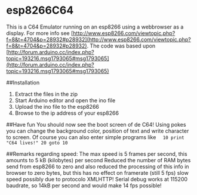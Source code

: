 # esp8266C64

This is a C64 Emulator running on an esp8266 using a webbrowser as a display.
For more info see [http://www.esp8266.com/viewtopic.php?f=8&t=4704&p=28932#p28932](http://www.esp8266.com/viewtopic.php?f=8&t=4704&p=28932#p28932).
The code was based upon [http://forum.arduino.cc/index.php?topic=193216.msg1793065#msg1793065](http://forum.arduino.cc/index.php?topic=193216.msg1793065#msg1793065)

##Installation
1. Extract the files in the zip
2. Start Arduino editor and open the ino file
2. Upload the ino file to the esp8266
3. Browse to the ip address of your esp8266

##Have fun
You should now see the boot screen of de C64!
Using pokes you can change the background color, position of text and write character to screen.
Of course you can also enter simple programs like 
`  10 print "C64 lives!"
  20 goto 10`

##Remarks regarding speed:
The max speed is 5 frames per second, this amounts to 5 kB (kilobytes) per second
Reduced the number of RAM bytes send from esp8266 to zero and
also reduced the processing of this info in browser to zero bytes,
but this has no effect on framerate (still 5 fps)
slow speed possibly due to protocolo XMLHTTP!
Serial debug works at 115200 baudrate, so 14kB per second and would make 14 fps possible!

